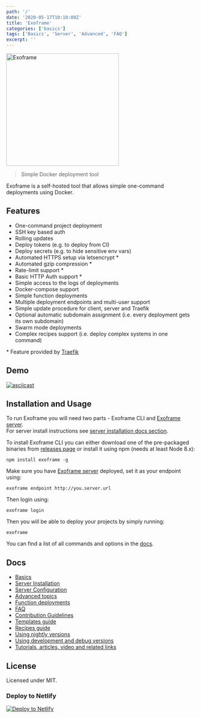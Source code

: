 ```yaml
---
path: '/'
date: '2020-05-17T10:10:00Z'
title: 'Exoframe'
categories: ['basics']
tags: ['Basics', 'Server', 'Advanced', 'FAQ']
excerpt: ''
---
```


<img alt="Exoframe" src="https://github.com/exoframejs/exoframe/raw/master/logo/png/exo_white.png" width="300">

> Simple Docker deployment tool

Exoframe is a self-hosted tool that allows simple one-command deployments using Docker.

## Features

- One-command project deployment
- SSH key based auth
- Rolling updates
- Deploy tokens (e.g. to deploy from CI)
- Deploy secrets (e.g. to hide sensitive env vars)
- Automated HTTPS setup via letsencrypt \*
- Automated gzip compression \*
- Rate-limit support \*
- Basic HTTP Auth support \*
- Simple access to the logs of deployments
- Docker-compose support
- Simple function deployments
- Multiple deployment endpoints and multi-user support
- Simple update procedure for client, server and Traefik
- Optional automatic subdomain assignment (i.e. every deployment gets its own subdomain)
- Swarm mode deployments
- Complex recipes support (i.e. deploy complex systems in one command)

\* Feature provided by [Traefik](https://traefik.io/)

## Demo

[![asciicast](https://asciinema.org/a/129255.png)](https://asciinema.org/a/129255)

## Installation and Usage

To run Exoframe you will need two parts - Exoframe CLI and [Exoframe server](https://github.com/exoframejs/exoframe-server).  
For server install instructions see [server installation docs section](docs/ServerInstallation).

To install Exoframe CLI you can either download one of the pre-packaged binaries from [releases page](https://github.com/exoframejs/exoframe/releases) or install it using npm (needs at least Node 8.x):

```
npm install exoframe -g
```

Make sure you have [Exoframe server](https://github.com/exoframejs/exoframe-server) deployed, set it as your endpoint using:

```
exoframe endpoint http://you.server.url
```

Then login using:

```
exoframe login
```

Then you will be able to deploy your projects by simply running:

```
exoframe
```

You can find a list of all commands and options in the [docs](/docs/).

## Docs

- [Basics](/docs/basics)
- [Server Installation](/docs/server-installation)
- [Server Configuration](/docs/server-configuration)
- [Advanced topics](/docs/advanced)
- [Function deployments](/docs/functions)
- [FAQ](/docs/faq)
- [Contribution Guidelines](/docs/contributing)
- [Templates guide](/docs/templates)
- [Recipes guide](/docs/recipes)
- [Using nightly versions](/docs/nightly)
- [Using development and debug versions](/docs/developing)
- [Tutorials, articles, video and related links](/docs/links)

## License

Licensed under MIT.

### Deploy to Netlify

[![Deploy to Netlify](https://www.netlify.com/img/deploy/button.svg)](https://app.netlify.com/start/deploy?repository=https://github.com/exoframejs/exoframe-website)
